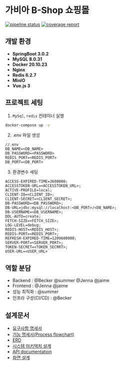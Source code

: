 # 가비아 B-Shop 쇼핑몰
[![pipeline status](http://mentoring-gitlab.gabia.com/mentee/mentee_2023.01/team/g-market/gabia_b_shop_backend/badges/develop/pipeline.svg)](http://mentoring-gitlab.gabia.com/mentee/mentee_2023.01/team/g-market/gabia_b_shop_backend/-/commits/develop)
[![coverage report](http://mentoring-gitlab.gabia.com/mentee/mentee_2023.01/team/g-market/gabia_b_shop_backend/badges/develop/coverage.svg)](http://mentoring-gitlab.gabia.com/mentee/mentee_2023.01/team/g-market/gabia_b_shop_backend/-/commits/develop)

## 개발 환경
- **SpringBoot 3.0.2**
- **MySQL 8.0.31**
- **Docker 20.10.23**
- **Nginx**
- **Redis 6.2.7**
- **MinIO**
- **Vue.js 3**
## 프로젝트 세팅
1. `MySql`, `redis` 컨테이너 실행
```bash
docker-compose up -v
```

2. .env 파일 생성
```text
//.env
DB_NAME=<DB_NAME>
DB_PASSWORD=<PASSWORD>
REDIS_PORT=<REDIS_PORT>
DB_PORT=<DB_PORT>
```

3. 환경변수 세팅
```text
ACCESS-EXPIRED-TIME=3600000;
ACCESSTOKEN-URL=<ACCESSTOKEN_URL>;
ACTIVE-PROFILE=local;
CLIENT-ID=<CLIENT_ID>;
CLIENT-SECRET=<CLIENT_SECRET>;
DB-PASSWORD=<DB_PASSWORD>;
DB-URL=jdbc:mysql://localhost:<DB_PORT>/<DB_NAME>;
DB-USERNAME=<DB_USERNAME>;
DDL-AUTO=create;
FETCH-SIZE=<FETCH_SIZE>;
LOG-LEVEL=debug;
REDIS-HOST=<REDIS_HOST>;
REDIS-PORT=<REDIS_PORT>;
REFRESH-EXPIRED-TIME=1209600000;
SERVER-PORT=<SERVER_PORT>;
TOKEN-SECRET=<TOKEN_SECRRT>;
USER-URL=<USER_URL>
```

## 역할 분담
- Backend : @Becker @summer @Jenna @jaime
- Frontend : @Jenna @jaime
- 성능 최적화 : @summer
- 인프라 구성(CI/CD) : @Becker

## 설계문서

- [요구사항 명세서](https://docs.google.com/spreadsheets/d/1D3msOqFlDn56cpEK7gpjG3vZ0YlrxhClL3Rwe2XgfOg/edit#gid=283869447)
- [기능 명세서(Process flowchart)](https://mentoring-gitlab.gabia.com/mentee/mentee_2023.01/team/gabia_b_shop_backend/-/wikis/%EA%B8%B0%EB%8A%A5%EB%AA%85%EC%84%B8%EC%84%9C(Process-flow-chart))
- [ERD](https://mentoring-gitlab.gabia.com/mentee/mentee_2023.01/team/gabia_b_shop_backend/-/wikis/ERD)
- [시스템 아키택처 설계](https://mentoring-gitlab.gabia.com/mentee/mentee_2023.01/team/gabia_b_shop_backend/-/wikis/%EC%8B%9C%EC%8A%A4%ED%85%9C-%EC%95%84%ED%82%A4%ED%83%9D%EC%B2%98-%EC%84%A4%EA%B3%84)
- [API documentation](https://documenter.getpostman.com/view/25518655/2s935isRVY#638ca835-f292-4360-afa2-a9d38a5ccd7f)
- [화면 설계](https://mentoring-gitlab.gabia.com/mentee/mentee_2023.01/team/gabia_b_shop_backend/-/wikis/%ED%99%94%EB%A9%B4-Wireframe)

